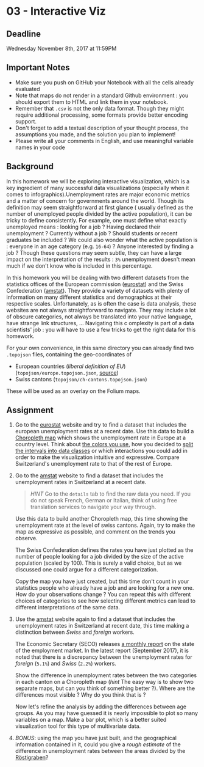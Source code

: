 # 03 - Interactive Viz

## Deadline

Wednesday November 8th, 2017 at 11:59PM

## Important Notes

- Make sure you push on GitHub your Notebook with all the cells already evaluated
- Note that maps do not render in a standard Github environment : you should export them to HTML and link them in your notebook.
- Remember that `.csv` is not the only data format. Though they might require additional processing, some formats provide better encoding support.
- Don't forget to add a textual description of your thought process, the assumptions you made, and the solution you plan to implement!
- Please write all your comments in English, and use meaningful variable names in your code

## Background

In this homework we will be exploring interactive visualization, which is a key ingredient of many successful data 
visualizations (especially when it comes to infographics).Unemployment rates are major economic metrics and a 
matter of concern for governments around the world. Though its definition may seem straightforward at first glance (
usually defined as the number of unemployed people divided by the active population), it can be tricky to define consistently. For example, one must define what exactly unemployed means : looking for a job ? Having declared their unemployment ? Currently without a job ? Should students or recent graduates be included ? We could also wonder what the active population is : everyone in an age category (e.g. `16-64`) ? Anyone interested by finding a job ? Though these questions may seem subtle, they can have a large impact on the interpretation of the results : `3%` unemployment doesn't mean much if we don't know who is included in this percentage. 

In this homework you will be dealing with two different datasets from the statistics offices of 
the European commission ([eurostat](http://ec.europa.eu/eurostat/data/database)) and the 
Swiss Confederation ([amstat](https://www.amstat.ch)). They provide a variety of datasets with plenty of information
on many different statistics and demographics at their respective scales. Unfortunately, as is often the case is
 data analysis, these websites are not always straightforward to navigate. They may include a lot of obscure 
 categories, not always be translated into your native language, have strange link structures, … Navigating this c
 omplexity is part of a data scientists' job : you will have to use a few tricks to get the right data for this homework.

For your own convenience, in this same directory you can already find two `.topojson` files, 
containing the geo-coordinates of 

- European countries (*liberal definition of EU*) (`topojson/europe.topojson.json`, 
[source](https://github.com/leakyMirror/map-of-europe))
- Swiss cantons (`topojson/ch-cantons.topojson.json`) 

These will be used as an overlay on the Folium maps.

## Assignment

1. Go to the [eurostat](http://ec.europa.eu/eurostat/data/database) website and try to find a dataset that includes 
the european unemployment rates at a recent date.  Use this data to build a [Choropleth map](
https://en.wikipedia.org/wiki/Choropleth_map) which shows the unemployment rate in Europe at a country level.
 Think about [the colors you use](https://carto.com/academy/courses/intermediate-design/choose-colors-1/), 
 how you decided to [split the intervals into data classes](http://gisgeography.com/choropleth-maps-data-classification/)
 or which interactions you could add in order to make the visualization intuitive and expressive. 
 Compare Switzerland's unemployment rate to that of the rest of Europe.











2. Go to the [amstat](https://www.amstat.ch) website to find a dataset that includes the unemployment rates in Switzerland at a recent date.

   > *HINT* Go to the `details` tab to find the raw data you need. If you do not speak French, German or Italian, think of using free translation services to navigate your way through. 

   Use this data to build another Choropleth map, this time showing the unemployment rate at the level of swiss cantons. Again, try to make the map as expressive as possible, and comment on the trends you observe.

   The Swiss Confederation defines the rates you have just plotted as the number of people looking for a job divided by the size of the active population (scaled by 100). This is surely a valid choice, but as we discussed one could argue for a different categorization.

   Copy the map you have just created, but this time don't count in your statistics people who already have a job and are looking for a new one. How do your observations change ? You can repeat this with different choices of categories to see how selecting different metrics can lead to different interpretations of the same data.

3. Use the [amstat](https://www.amstat.ch) website again to find a dataset that includes the unemployment rates in Switzerland at recent date, this time making a distinction between *Swiss* and *foreign* workers.

   The Economic Secretary (SECO) releases [a monthly report](https://www.seco.admin.ch/seco/fr/home/Arbeit/Arbeitslosenversicherung/arbeitslosenzahlen.html) on the state of the employment market. In the latest report (September 2017), it is noted that there is a discrepancy between the unemployment rates for *foreign* (`5.1%`) and *Swiss* (`2.2%`) workers. 

   Show the difference in unemployment rates between the two categories in each canton on a Choropleth map (*hint* The easy way is to show two separate maps, but can you think of something better ?). Where are the differences most visible ? Why do you think that is ?

   Now let's refine the analysis by adding the differences between age groups. As you may have guessed it is nearly impossible to plot so many variables on a map. Make a bar plot, which is a better suited visualization tool for this type of multivariate data.

4. *BONUS*: using the map you have just built, and the geographical information contained in it, could you give a *rough estimate* of the difference in unemployment rates between the areas divided by the [Röstigraben](https://en.wikipedia.org/wiki/R%C3%B6stigraben)?